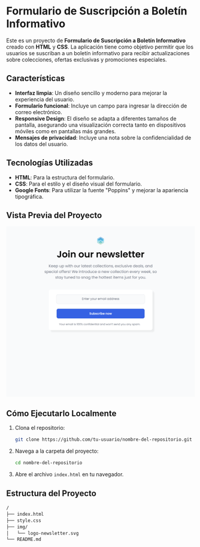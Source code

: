 # Formulario de Suscripción a Boletín Informativo

Este es un proyecto de **Formulario de Suscripción a Boletín Informativo** creado con **HTML** y **CSS**. La aplicación tiene como objetivo permitir que los usuarios se suscriban a un boletín informativo para recibir actualizaciones sobre colecciones, ofertas exclusivas y promociones especiales.

## Características

- **Interfaz limpia**: Un diseño sencillo y moderno para mejorar la experiencia del usuario.
- **Formulario funcional**: Incluye un campo para ingresar la dirección de correo electrónico.
- **Responsive Design**: El diseño se adapta a diferentes tamaños de pantalla, asegurando una visualización correcta tanto en dispositivos móviles como en pantallas más grandes.
- **Mensajes de privacidad**: Incluye una nota sobre la confidencialidad de los datos del usuario.

## Tecnologías Utilizadas

- **HTML**: Para la estructura del formulario.
- **CSS**: Para el estilo y el diseño visual del formulario.
- **Google Fonts**: Para utilizar la fuente "Poppins" y mejorar la apariencia tipográfica.

## Vista Previa del Proyecto

![Vista Previa del Proyecto](img/vista.png)

## Cómo Ejecutarlo Localmente

1. Clona el repositorio:
    ```bash
    git clone https://github.com/tu-usuario/nombre-del-repositorio.git
    ```
2. Navega a la carpeta del proyecto:
    ```bash
    cd nombre-del-repositorio
    ```
3. Abre el archivo `index.html` en tu navegador.

## Estructura del Proyecto

```bash
/
├── index.html
├── style.css
├── img/
│   └── logo-newsletter.svg
└── README.md
